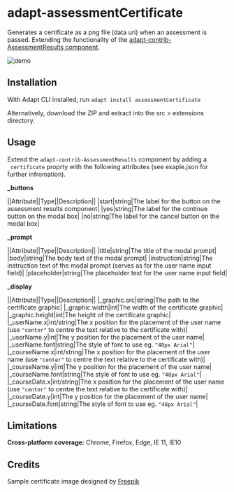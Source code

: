 # adapt-assessmentCertificate

Generates a certificate as a png file (data uri) when an assessment is passed. Extending the functionality of the [adapt-contrib-AssessmentResults component](https://github.com/adaptlearning/adapt-contrib-assessmentResults).

![demo](https://cloud.githubusercontent.com/assets/951725/24533657/ddf38450-1614-11e7-82ef-3bc7e3ab5530.gif)

## Installation

With Adapt CLI installed, run `adapt install assessmentCertificate`

Alternatively, download the ZIP and extract into the src > extensions directory.

## Usage

Extend the `adapt-contrib-AssessmentResults` component by adding a `_certificate` proprty with the following attributes (see exaple.json for further infromation).

**_buttons**

||Attribute||Type||Description||
|start|string|The label for the button on the assessment results component|
|yes|string|The label for the continue button on the modal box|
|no|string|The label for the cancel button on the modal box|

**_prompt**

||Attribute||Type||Description||
|title|string|The title of the modal prompt|
|body|string|The body text of the modal prompt|
|instruction|string|The instruction text of the modal prompt (serves as for the user name input field)|
|placeholder|string|The placeholder text for the user name input field|

**_display**

||Attribute||Type||Description||
|_graphic.src|string|The path to the certificate graphic|
|_graphic.width|int|The width of the certificate graphic|
|_graphic.height|int|The height of the certificate graphic|
|_userName.x|int/string|The x position for the placement of the user name (use `"center"` to centre the text relative to the certificate with)|
|_userName.y|int|The y position for the placement of the user name|
|_userName.font|string|The style of font to use eg. `"48px Arial"`|
|_courseName.x|int/string|The x position for the placement of the user name (use `"center"` to centre the text relative to the certificate with)|
|_courseName.y|int|The y position for the placement of the user name|
|_courseName.font|string|The style of font to use eg. `"48px Arial"`|
|_courseDate.x|int/string|The x position for the placement of the user name (use `"center"` to centre the text relative to the certificate with)|
|_courseDate.y|int|The y position for the placement of the user name|
|_courseDate.font|string|The style of font to use eg. `"48px Arial"`|

## Limitations

**Cross-platform coverage:** Chrome, Firefox, Edge, IE 11, IE10

## Credits

Sample certificate image designed by [Freepik](http://www.freepik.com/free-vector/diploma-with-classic-frame_1070437.htm)
